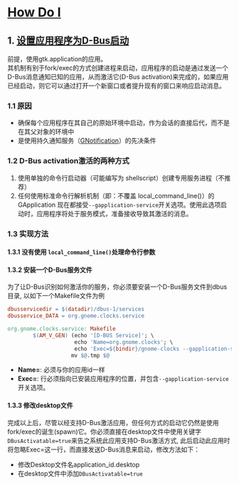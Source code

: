 # [How Do I](https://wiki.gnome.org/HowDoI)
## 1. [设置应用程序为D-Bus启动](https://wiki.gnome.org/HowDoI/DBusApplicationLaunching)
前提，使用gtk.application的应用。  
其机制有别于fork/exec的方式创建进程来启动，应用程序的启动是通过发送一个D-Bus消息通知已知的应用，从而激活它(D-Bus activation)来完成的，如果应用已经启动，则它可以通过打开一个新窗口或者提升现有的窗口来响应启动消息。
### 1.1 原因
- 确保每个应用程序在其自己的原始环境中启动，作为会话的直接后代，而不是在其父对象的环境中
- 是使用持久通知服务（[GNotification](https://wiki.gnome.org/HowDoI/GNotification)）的先决条件

### 1.2 D-Bus activation激活的两种方式
1. 使用单独的命令行启动器（可能编写为 shellscript）创建专用服务进程（不推荐）
1. 任何使用标准命令行解析机制（即：不覆盖 local_command_line()）的 GApplication 现在都接受`--gapplication-service`开关选项。使用此选项启动时，应用程序将处于服务模式，准备接收导致其激活的消息。
   
### 1.3 实现方法  
#### 1.3.1 没有使用 `local_command_line()`处理命令行参数  
#### 1.3.2 安装一个D-Bus服务文件  
为了让D-Bus识别如何激活你的服务，你必须要安装一个D-Bus服务文件到dbus目录, 以如下一个Makefile文件为例
```Makefile
dbusservicedir = $(datadir)/dbus-1/services
dbusservice_DATA = org.gnome.clocks.service

org.gnome.clocks.service: Makefile
        $(AM_V_GEN) (echo '[D-BUS Service]'; \
                     echo 'Name=org.gnome.clocks'; \
                     echo 'Exec=${bindir}/gnome-clocks --gapplication-service') > $@.tmp && \
                    mv $@.tmp $@
```
- **Name=**: 必须与你的应用id一样
- **Exec=**: 行必须指向已安装应用程序的位置，并包含`--gapplication-service`开关选项。
#### 1.3.3 修改desktop文件  
完成以上后，尽管以经支持D-Bus激活应用，但任何方式的启动它仍然是使用fork/exec的诞生(spawn)它。你必须直接在desktop文件中使用关键字`DBusActivatable=true`来告之系统此应用支持D-Bus激活方式, 此后启动此应用时将忽略Exec=这一行，而直接发送D-Bus消息来启动，修改方法如下：
- 修改Desktop文件名application_id.desktop
- 在desktop文件中添加`DBusActivatable=true`
  
